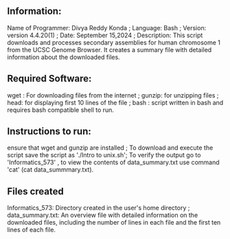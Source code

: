 ## Information:
Name of Programmer: Divya Reddy Konda ;
Language: Bash ;
Version: version 4.4.20(1) ;
Date: September 15,2024 ;
Description: This script downloads and processes secondary assemblies for human chromosome 1 from the UCSC Genome Browser. It creates a summary file with detailed information about the downloaded files.

## Required Software:
wget : For downloading files from the internet ;
gunzip: for unzipping files ;
head: for displaying first 10 lines of the file ;
bash : script written in bash and requires bash compatible shell to run.

## Instructions to run:
ensure that wget and gunzip are installed ;
To download and execute the script save the script as './Intro to unix.sh';
To verify the output go to 'Informatics_573' , to view the contents of data_summary.txt use command 'cat' (cat data_summmary.txt).

## Files created
Informatics_573: Directory created in the user's home directory ;
data_summary.txt: An overview file with detailed information on the downloaded files, including the number of lines in each file and the first ten lines of each file.












